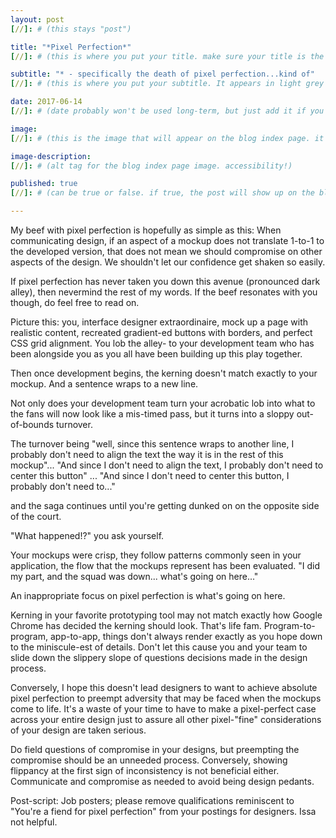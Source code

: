 ```yaml
---
layout: post
[//]: # (this stays "post")

title: "*Pixel Perfection*"
[//]: # (this is where you put your title. make sure your title is the same name as the file)

subtitle: "* - specifically the death of pixel perfection...kind of"
[//]: # (this is where you put your subtitle. It appears in light grey under the title currently and underneath post on blog post index listing)

date: 2017-06-14
[//]: # (date probably won't be used long-term, but just add it if you want)

image:
[//]: # (this is the image that will appear on the blog index page. it'll be a fixed dimension for all images used. I may have to have 2 images; one for the blog index page and one for the header of the post itself)

image-description:
[//]: # (alt tag for the blog index page image. accessibility!)

published: true
[//]: # (can be true or false. if true, the post will show up on the blog index page, if not, it won't.)

---
```


My beef with pixel perfection is hopefully as simple as this:
When communicating design, if an aspect of a mockup does not translate 1-to-1 to the developed version, that does not mean we should compromise on other aspects of the design. We shouldn't let our confidence get shaken so easily.

If pixel perfection has never taken you down this avenue (pronounced dark alley), then nevermind the rest of my words. If the beef resonates with you though, do feel free to read on.

Picture this: you, interface designer extraordinaire, mock up a page with realistic content, recreated gradient-ed buttons with borders, and perfect CSS grid alignment. You lob the alley- to your development team who has been alongside you as you all have been building up this play together.

Then once development begins, the kerning doesn't match exactly to your mockup. And a sentence wraps to a new line.

Not only does your development team turn your acrobatic lob into what to the fans will now look like a mis-timed pass, but it turns into a sloppy out-of-bounds turnover.

The turnover being "well, since this sentence wraps to another line, I probably don't need to align the text the way it is in the rest of this mockup"... "And since I don't need to align the text, I probably don't need to center this button" ... "And since I don't need to center this button, I probably don't need to..."

and the saga continues until you're getting dunked on on the opposite side of the court.

"What happened!?" you ask yourself.

Your mockups were crisp, they follow patterns commonly seen in your application, the flow that the mockups represent has been evaluated. "I did my part, and the squad was down... what's going on here..."

An inappropriate focus on pixel perfection is what's going on here.

Kerning in your favorite prototyping tool may not match exactly how Google Chrome has decided the kerning should look. That's life fam. Program-to-program, app-to-app, things don't always render exactly as you hope down to the miniscule-est of details. Don't let this cause you and your team to slide down the slippery slope of questions decisions made in the design process.

Conversely, I hope this doesn't lead designers to want to achieve absolute pixel perfection to preempt adversity that may be faced when the mockups come to life. It's a waste of your time to have to make a pixel-perfect case across your entire design just to assure all other pixel-"fine" considerations of your design are taken serious.

Do field questions of compromise in your designs, but preempting the compromise should be an unneeded process. Conversely, showing flippancy at the first sign of inconsistency is not beneficial either. Communicate and compromise as needed to avoid being design pedants.

Post-script: Job posters; please remove qualifications reminiscent to "You're a fiend for pixel perfection" from your postings for designers. Issa not helpful.
